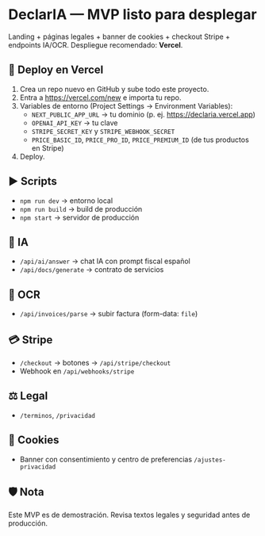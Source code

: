 # DeclarIA — MVP listo para desplegar

Landing + páginas legales + banner de cookies + checkout Stripe + endpoints IA/OCR.
Despliegue recomendado: **Vercel**.

## 🚀 Deploy en Vercel
1. Crea un repo nuevo en GitHub y sube todo este proyecto.
2. Entra a https://vercel.com/new e importa tu repo.
3. Variables de entorno (Project Settings → Environment Variables):
   - `NEXT_PUBLIC_APP_URL` → tu dominio (p. ej. https://declaria.vercel.app)
   - `OPENAI_API_KEY` → tu clave
   - `STRIPE_SECRET_KEY` y `STRIPE_WEBHOOK_SECRET`
   - `PRICE_BASIC_ID`, `PRICE_PRO_ID`, `PRICE_PREMIUM_ID` (de tus productos en Stripe)
4. Deploy.

## ▶️ Scripts
- `npm run dev` → entorno local
- `npm run build` → build de producción
- `npm start` → servidor de producción

## 🧠 IA
- `/api/ai/answer` → chat IA con prompt fiscal español
- `/api/docs/generate` → contrato de servicios

## 🧾 OCR
- `/api/invoices/parse` → subir factura (form-data: `file`)

## 💳 Stripe
- `/checkout` → botones → `/api/stripe/checkout`
- Webhook en `/api/webhooks/stripe`

## ⚖️ Legal
- `/terminos`, `/privacidad`

## 🍪 Cookies
- Banner con consentimiento y centro de preferencias `/ajustes-privacidad`

## 🛡️ Nota
Este MVP es de demostración. Revisa textos legales y seguridad antes de producción.
